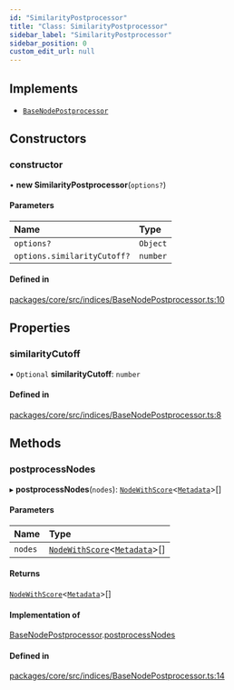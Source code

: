 ```yaml
---
id: "SimilarityPostprocessor"
title: "Class: SimilarityPostprocessor"
sidebar_label: "SimilarityPostprocessor"
sidebar_position: 0
custom_edit_url: null
---
```


## Implements

- [`BaseNodePostprocessor`](../interfaces/BaseNodePostprocessor.md)

## Constructors

### constructor

• **new SimilarityPostprocessor**(`options?`)

#### Parameters

| Name                        | Type     |
| :-------------------------- | :------- |
| `options?`                  | `Object` |
| `options.similarityCutoff?` | `number` |

#### Defined in

[packages/core/src/indices/BaseNodePostprocessor.ts:10](https://github.com/run-llama/LlamaIndexTS/blob/d613bbd/packages/core/src/indices/BaseNodePostprocessor.ts#L10)

## Properties

### similarityCutoff

• `Optional` **similarityCutoff**: `number`

#### Defined in

[packages/core/src/indices/BaseNodePostprocessor.ts:8](https://github.com/run-llama/LlamaIndexTS/blob/d613bbd/packages/core/src/indices/BaseNodePostprocessor.ts#L8)

## Methods

### postprocessNodes

▸ **postprocessNodes**(`nodes`): [`NodeWithScore`](../interfaces/NodeWithScore.md)<[`Metadata`](../#metadata)\>[]

#### Parameters

| Name    | Type                                                                             |
| :------ | :------------------------------------------------------------------------------- |
| `nodes` | [`NodeWithScore`](../interfaces/NodeWithScore.md)<[`Metadata`](../#metadata)\>[] |

#### Returns

[`NodeWithScore`](../interfaces/NodeWithScore.md)<[`Metadata`](../#metadata)\>[]

#### Implementation of

[BaseNodePostprocessor](../interfaces/BaseNodePostprocessor.md).[postprocessNodes](../interfaces/BaseNodePostprocessor.md#postprocessnodes)

#### Defined in

[packages/core/src/indices/BaseNodePostprocessor.ts:14](https://github.com/run-llama/LlamaIndexTS/blob/d613bbd/packages/core/src/indices/BaseNodePostprocessor.ts#L14)
